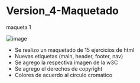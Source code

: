 # Version_4-Maquetado

maqueta 1

![image](https://user-images.githubusercontent.com/110691915/185778072-97703c1a-48a8-48aa-ac36-4145b82dad78.png)

- Se realizo un maquetado de 15 ejercicios de html 
- Nuevas etiquetas (main, header, footer, nav)
- Se agrego la respectiva imagen de la w3C
- Se agrego el derechos de copyright
- Colores de acuerdo al circulo cromatico
